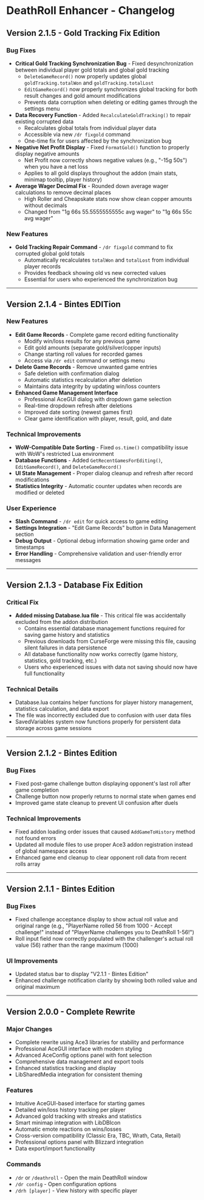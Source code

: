 # DeathRoll Enhancer - Changelog

## Version 2.1.5 - Gold Tracking Fix Edition

### Bug Fixes
- **Critical Gold Tracking Synchronization Bug** - Fixed desynchronization between individual player gold totals and global gold tracking
  - `DeleteGameRecord()` now properly updates global `goldTracking.totalWon` and `goldTracking.totalLost`
  - `EditGameRecord()` now properly synchronizes global tracking for both result changes and gold amount modifications
  - Prevents data corruption when deleting or editing games through the settings menu
- **Data Recovery Function** - Added `RecalculateGoldTracking()` to repair existing corrupted data
  - Recalculates global totals from individual player data
  - Accessible via new `/dr fixgold` command
  - One-time fix for users affected by the synchronization bug
- **Negative Net Profit Display** - Fixed `FormatGold()` function to properly display negative amounts
  - Net Profit now correctly shows negative values (e.g., "-15g 50s") when you have a net loss
  - Applies to all gold displays throughout the addon (main stats, minimap tooltip, player history)
- **Average Wager Decimal Fix** - Rounded down average wager calculations to remove decimal places
  - High Roller and Cheapskate stats now show clean copper amounts without decimals
  - Changed from "1g 66s 55.5555555555c avg wager" to "1g 66s 55c avg wager"

### New Features  
- **Gold Tracking Repair Command** - `/dr fixgold` command to fix corrupted global gold totals
  - Automatically recalculates `totalWon` and `totalLost` from individual player records
  - Provides feedback showing old vs new corrected values
  - Essential for users who experienced the synchronization bug

---

## Version 2.1.4 - Bintes EDITion

### New Features
- **Edit Game Records** - Complete game record editing functionality
  - Modify win/loss results for any previous game
  - Edit gold amounts (separate gold/silver/copper inputs) 
  - Change starting roll values for recorded games
  - Access via `/dr edit` command or settings menu
- **Delete Game Records** - Remove unwanted game entries
  - Safe deletion with confirmation dialog
  - Automatic statistics recalculation after deletion
  - Maintains data integrity by updating win/loss counters
- **Enhanced Game Management Interface**
  - Professional AceGUI dialog with dropdown game selection
  - Real-time dropdown refresh after deletions
  - Improved date sorting (newest games first) 
  - Clear game identification with player, result, gold, and date

### Technical Improvements
- **WoW-Compatible Date Sorting** - Fixed `os.time()` compatibility issue with WoW's restricted Lua environment
- **Database Functions** - Added `GetRecentGamesForEditing()`, `EditGameRecord()`, and `DeleteGameRecord()`
- **UI State Management** - Proper dialog cleanup and refresh after record modifications
- **Statistics Integrity** - Automatic counter updates when records are modified or deleted

### User Experience
- **Slash Command** - `/dr edit` for quick access to game editing
- **Settings Integration** - "Edit Game Records" button in Data Management section
- **Debug Output** - Optional debug information showing game order and timestamps
- **Error Handling** - Comprehensive validation and user-friendly error messages

---

## Version 2.1.3 - Database Fix Edition

### Critical Fix
- **Added missing Database.lua file** - This critical file was accidentally excluded from the addon distribution
  - Contains essential database management functions required for saving game history and statistics
  - Previous downloads from CurseForge were missing this file, causing silent failures in data persistence
  - All database functionality now works correctly (game history, statistics, gold tracking, etc.)
  - Users who experienced issues with data not saving should now have full functionality

### Technical Details
- Database.lua contains helper functions for player history management, statistics calculation, and data export
- The file was incorrectly excluded due to confusion with user data files
- SavedVariables system now functions properly for persistent data storage across game sessions

---

## Version 2.1.2 - Bintes Edition

### Bug Fixes
- Fixed post-game challenge button displaying opponent's last roll after game completion
- Challenge button now properly returns to normal state when games end
- Improved game state cleanup to prevent UI confusion after duels

### Technical Improvements  
- Fixed addon loading order issues that caused `AddGameToHistory` method not found errors
- Updated all module files to use proper Ace3 addon registration instead of global namespace access
- Enhanced game end cleanup to clear opponent roll data from recent rolls array

---

## Version 2.1.1 - Bintes Edition

### Bug Fixes
- Fixed challenge acceptance display to show actual roll value and original range (e.g., "PlayerName rolled 56 from 1000 - Accept challenge!" instead of "PlayerName challenges you to DeathRoll 1-56!")
- Roll input field now correctly populated with the challenger's actual roll value (56) rather than the range maximum (1000)

### UI Improvements
- Updated status bar to display "V2.1.1 - Bintes Edition"
- Enhanced challenge notification clarity by showing both rolled value and original maximum

---

## Version 2.0.0 - Complete Rewrite

### Major Changes
- Complete rewrite using Ace3 libraries for stability and performance
- Professional AceGUI interface with modern styling
- Advanced AceConfig options panel with font selection
- Comprehensive data management and export tools
- Enhanced statistics tracking and display
- LibSharedMedia integration for consistent theming

### Features
- Intuitive AceGUI-based interface for starting games
- Detailed win/loss history tracking per player
- Advanced gold tracking with streaks and statistics
- Smart minimap integration with LibDBIcon
- Automatic emote reactions on wins/losses
- Cross-version compatibility (Classic Era, TBC, Wrath, Cata, Retail)
- Professional options panel with Blizzard integration
- Data export/import functionality

### Commands
- `/dr` or `/deathroll` - Open the main DeathRoll window
- `/dr config` - Open configuration options
- `/drh [player]` - View history with specific player